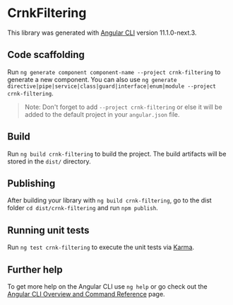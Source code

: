 # CrnkFiltering

This library was generated with [Angular CLI](https://github.com/angular/angular-cli) version 11.1.0-next.3.

## Code scaffolding

Run `ng generate component component-name --project crnk-filtering` to generate a new component. You can also use `ng generate directive|pipe|service|class|guard|interface|enum|module --project crnk-filtering`.
> Note: Don't forget to add `--project crnk-filtering` or else it will be added to the default project in your `angular.json` file. 

## Build

Run `ng build crnk-filtering` to build the project. The build artifacts will be stored in the `dist/` directory.

## Publishing

After building your library with `ng build crnk-filtering`, go to the dist folder `cd dist/crnk-filtering` and run `npm publish`.

## Running unit tests

Run `ng test crnk-filtering` to execute the unit tests via [Karma](https://karma-runner.github.io).

## Further help

To get more help on the Angular CLI use `ng help` or go check out the [Angular CLI Overview and Command Reference](https://angular.io/cli) page.

